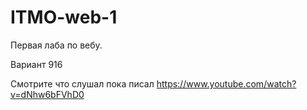 # ITMO-web-1
Первая лаба по вебу.

Вариант 916

Смотрите что слушал пока писал
https://www.youtube.com/watch?v=dNhw6bFVhD0